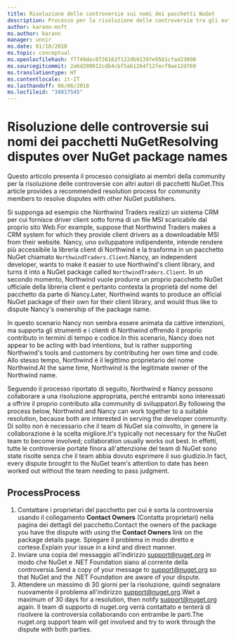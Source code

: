 ```yaml
---
title: Risoluzione delle controversie sui nomi dei pacchetti NuGet
description: Processo per la risoluzione delle controversie tra gli autori di pacchetti NuGet correlate alla personalizzazione, ai marchi e ad altre situazioni conflittuali.
author: karann-msft
ms.author: karann
manager: unnir
ms.date: 01/18/2018
ms.topic: conceptual
ms.openlocfilehash: f7749dec0726162f122db91397e9581cfad23890
ms.sourcegitcommit: 2a6d200012cdb4cbf5ab1264f12fecf9ae12d769
ms.translationtype: HT
ms.contentlocale: it-IT
ms.lasthandoff: 06/06/2018
ms.locfileid: "34817545"
---
```

# <a name="resolving-disputes-over-nuget-package-names"></a><span data-ttu-id="a2a1e-103">Risoluzione delle controversie sui nomi dei pacchetti NuGet</span><span class="sxs-lookup"><span data-stu-id="a2a1e-103">Resolving disputes over NuGet package names</span></span>

<span data-ttu-id="a2a1e-104">Questo articolo presenta il processo consigliato ai membri della community per la risoluzione delle controversie con altri autori di pacchetti NuGet.</span><span class="sxs-lookup"><span data-stu-id="a2a1e-104">This article provides a recommended resolution process for community members to resolve disputes with other NuGet publishers.</span></span>

<span data-ttu-id="a2a1e-105">Si supponga ad esempio che Northwind Traders realizzi un sistema CRM per cui fornisce driver client sotto forma di un file MSI scaricabile dal proprio sito Web.</span><span class="sxs-lookup"><span data-stu-id="a2a1e-105">For example, suppose that Northwind Traders makes a CRM system for which they provide client drivers as a downloadable MSI from their website.</span></span> <span data-ttu-id="a2a1e-106">Nancy, uno sviluppatore indipendente, intende rendere più accessibile la libreria client di Northwind e la trasforma in un pacchetto NuGet chiamato `NorthwindTraders.Client`.</span><span class="sxs-lookup"><span data-stu-id="a2a1e-106">Nancy, an independent developer, wants to make it easier to use Northwind's client library, and turns it into a NuGet package called `NorthwindTraders.Client`.</span></span> <span data-ttu-id="a2a1e-107">In un secondo momento, Northwind vuole produrre un proprio pacchetto NuGet ufficiale della libreria client e pertanto contesta la proprietà del nome del pacchetto da parte di Nancy.</span><span class="sxs-lookup"><span data-stu-id="a2a1e-107">Later, Northwind wants to produce an official NuGet package of their own for their client library, and would thus like to dispute Nancy's ownership of the package name.</span></span>

<span data-ttu-id="a2a1e-108">In questo scenario Nancy non sembra essere animata da cattive intenzioni, ma supporta gli strumenti e i clienti di Northwind offrendo il proprio contributo in termini di tempo e codice.</span><span class="sxs-lookup"><span data-stu-id="a2a1e-108">In this scenario, Nancy does not appear to be acting with bad intentions, but is rather supporting Northwind's tools and customers by contributing her own time and code.</span></span> <span data-ttu-id="a2a1e-109">Allo stesso tempo, Northwind è il legittimo proprietario del nome Northwind.</span><span class="sxs-lookup"><span data-stu-id="a2a1e-109">At the same time, Northwind is the legitimate owner of the Northwind name.</span></span>

<span data-ttu-id="a2a1e-110">Seguendo il processo riportato di seguito, Northwind e Nancy possono collaborare a una risoluzione appropriata, perché entrambi sono interessati a offrire il proprio contributo alla community di sviluppatori.</span><span class="sxs-lookup"><span data-stu-id="a2a1e-110">By following the process below, Northwind and Nancy can work together to a suitable resolution, because both are interested in serving the developer community.</span></span> <span data-ttu-id="a2a1e-111">Di solito non è necessario che il team di NuGet sia coinvolto, in genere la collaborazione è la scelta migliore.</span><span class="sxs-lookup"><span data-stu-id="a2a1e-111">It's typically not necessary for the NuGet team to become involved; collaboration usually works out best.</span></span> <span data-ttu-id="a2a1e-112">In effetti, tutte le controversie portate finora all'attenzione del team di NuGet sono state risolte senza che il team abbia dovuto esprimere il suo giudizio.</span><span class="sxs-lookup"><span data-stu-id="a2a1e-112">In fact, every dispute brought to the NuGet team's attention to date has been worked out without the team needing to pass judgment.</span></span>

## <a name="process"></a><span data-ttu-id="a2a1e-113">Process</span><span class="sxs-lookup"><span data-stu-id="a2a1e-113">Process</span></span>

1. <span data-ttu-id="a2a1e-114">Contattare i proprietari del pacchetto per cui è sorta la controversia usando il collegamento **Contact Owners** (Contatta proprietari) nella pagina dei dettagli del pacchetto.</span><span class="sxs-lookup"><span data-stu-id="a2a1e-114">Contact the owners of the package you have the dispute with using the **Contact Owners** link on the package details page.</span></span> <span data-ttu-id="a2a1e-115">Spiegare il problema in modo diretto e cortese.</span><span class="sxs-lookup"><span data-stu-id="a2a1e-115">Explain your issue in a kind and direct manner.</span></span>
2. <span data-ttu-id="a2a1e-116">Inviare una copia del messaggio all'indirizzo [support@nuget.org](mailto:support@nuget.org) in modo che NuGet e .NET Foundation siano al corrente della controversia.</span><span class="sxs-lookup"><span data-stu-id="a2a1e-116">Send a copy of your message to [support@nuget.org](mailto:support@nuget.org) so that NuGet and the .NET Foundation are aware of your dispute.</span></span>
3. <span data-ttu-id="a2a1e-117">Attendere un massimo di 30 giorni per la risoluzione, quindi segnalare nuovamente il problema all'indirizzo [support@nuget.org](mailto:support@nuget.org).</span><span class="sxs-lookup"><span data-stu-id="a2a1e-117">Wait a maximum of 30 days for a resolution, then notify [support@nuget.org](mailto:support@nuget.org) again.</span></span> <span data-ttu-id="a2a1e-118">Il team di supporto di nuget.org verrà contattato e tenterà di risolvere la controversia collaborando con entrambe le parti.</span><span class="sxs-lookup"><span data-stu-id="a2a1e-118">The nuget.org support team will get involved and try to work through the dispute with both parties.</span></span>
